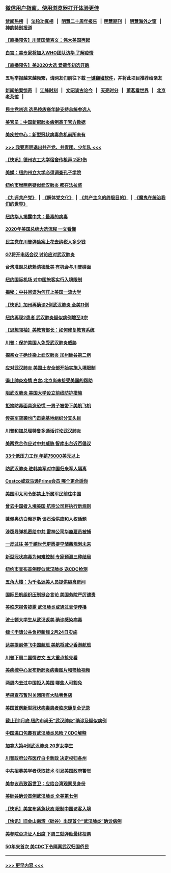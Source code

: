 ### [微信用户指南，使用浏览器打开体验更佳](https://github.com/gfw-breaker/banned-news1/blob/master/indexes/wechat-guide.md?t=0)
#### [禁闻热榜](热点新闻.md?t=0)  &nbsp;&nbsp;|&nbsp;&nbsp; [法轮功真相](https://github.com/gfw-breaker/truth/blob/master/README.md?t=0) &nbsp;&nbsp;|&nbsp;&nbsp; [明慧二十周年报告](https://github.com/gfw-breaker/mh-reports/blob/master/README.md?t=0) &nbsp;&nbsp;|&nbsp;&nbsp;[明慧期刊](https://github.com/gfw-breaker/mh-qikan) &nbsp;&nbsp;|&nbsp;&nbsp; [明慧海外之窗](https://github.com/gfw-breaker/mh-news/blob/master/README.md?t=0) &nbsp;&nbsp;|&nbsp;&nbsp; [神韵特别报道](https://github.com/gfw-breaker/mh-news/blob/master/shenyun.md?t=0)
#### [【直播预告】川普国情咨文：伟大美国再起](../pages/nsc412/n11842079.md?t=02040822) 
#### [白宫：美专家将加入WHO团队访华 了解疫情](../pages/nsc412/n11842198.md?t=02040822) 
#### [【直播预告】美2020大选 爱荷华初选开跑](../pages/nsc412/n11841820.md?t=02040822) 
#### 五毛举报越来越频繁，请网友们前往下载 [一键翻墙软件](https://github.com/gfw-breaker/ssr-accounts)，并将此项目推荐给亲友
#### [新闻拍案惊奇](https://github.com/gfw-breaker/banned-news1/blob/master/pages/link4.md) &nbsp;&nbsp;|&nbsp;&nbsp; [江峰时刻](https://github.com/gfw-breaker/banned-news1/blob/master/pages/link4.md) &nbsp;&nbsp;|&nbsp;&nbsp; [文昭谈古论今](https://github.com/gfw-breaker/banned-news1/blob/master/pages/link4.md) &nbsp;&nbsp;|&nbsp;&nbsp; [天亮时分](https://github.com/gfw-breaker/banned-news1/blob/master/pages/link4.md) &nbsp;&nbsp;|&nbsp;&nbsp; [萧茗看世界](https://github.com/gfw-breaker/banned-news1/blob/master/pages/link4.md) &nbsp;&nbsp;|&nbsp;&nbsp; [北京老茶馆](https://github.com/gfw-breaker/banned-news1/blob/master/pages/link4.md) &nbsp;&nbsp;|&nbsp;&nbsp; 
#### [民主党初选 选民按族裔年龄支持总统参选人](../pages/nsc412/n11842239.md?t=02040822) 
#### [美官员：中国新冠肺炎病例高于官方数据](../pages/nsc412/n11842452.md?t=02040822) 
#### [美疾控中心：新型冠状病毒危机前所未有](../pages/nsc412/n11842406.md?t=02040822) 
#### [>>> 我要声明退出共产党、共青团、少年队 <<<](https://github.com/begood0513/goodnews/blob/master/quit/letter.md) 
#### [【快讯】德州农工大学宿舍传枪声 2死1伤](../pages/nsc412/n11842279.md?t=02040822) 
#### [美媒：纽约州立大学必须调查孔子学院](../pages/nsc412/n11840637.md?t=02040822) 
#### [纽约市增两例疑似武汉肺炎 都在法拉盛](../pages/nsc412/n11840625.md?t=02040822) 
#### [《九评共产党》](https://github.com/begood0513/9ping.md/blob/master/README.md) &nbsp;|&nbsp; [《解体党文化》](../../../../jtdwh.md/blob/master/README.md)  &nbsp;|&nbsp; [《共产主义的终极目的》](../../../../gczydzjmd.md/blob/master/README.md) &nbsp;|&nbsp; [《魔鬼在统治我们的世界》](../../../../mgztzwmdsj.md/blob/master/README.md) 
#### [纽约华人揭露中共：最毒的病毒](../pages/nsc412/n11840631.md?t=02040822) 
#### [2020年美国总统大选流程 一文看懂](../pages/nsc412/n11842056.md?t=02040822) 
#### [民主党在川普弹劾案上花去纳税人多少钱](../pages/nsc412/n11841941.md?t=02040822) 
#### [G7将开电话会议 讨论应对武汉肺炎](../pages/nsc412/n11841658.md?t=02040822) 
#### [台湾准副总统赖清德赴美 有机会与川普碰面](../pages/nsc412/n11841332.md?t=02040822) 
#### [纽约国际机场  对中国旅客实行入境限制](../pages/nsc412/n11840619.md?t=02040822) 
#### [揭秘：中共间谍为何盯上美国一流大学](../pages/nsc412/n11840270.md?t=02040822) 
#### [【快讯】加州再确诊2例武汉肺炎 全美11例](../pages/nsc412/n11840339.md?t=02040822) 
#### [纽约再现2患者 武汉肺炎疑似病例增至3宗](../pages/nsc412/n11840010.md?t=02040822) 
#### [【思想领袖】美教育部长：如何修复教育系统](../pages/nsc412/n11690865.md?t=02040822) 
#### [川普：保护美国人免受武汉肺炎威胁](../pages/nsc412/n11839718.md?t=02040822) 
#### [探亲女子确诊染上武汉肺炎 加州硅谷第二例](../pages/nsc412/n11839784.md?t=02040822) 
#### [应对武汉肺炎 美国土安全部开始实施入境限制](../pages/nsc412/n11839729.md?t=02040822) 
#### [遏止肺炎疫情 白宫:北京尚未接受美国的帮助](../pages/nsc412/n11839660.md?t=02040822) 
#### [阻武汉肺炎 美国大学设立前线防护措施](../pages/nsc412/n11839479.md?t=02040822) 
#### [拒摘防毒面具造恐慌 一男子被带下美航飞机](../pages/nsc412/n11839455.md?t=02040822) 
#### [传美军空袭也门击毙基地组织分支头目](../pages/nsc412/n11839210.md?t=02040822) 
#### [川普和加总理特鲁多通话讨论武汉肺炎](../pages/nsc412/n11839128.md?t=02040822) 
#### [美两党合作应对中共威胁 智库出台近百倡议](../pages/nsc412/n11838437.md?t=02040822) 
#### [33个低压力工作 年薪75000美元以上](../pages/nsc412/n11834441.md?t=02040822) 
#### [防武汉肺炎 驻韩美军对中国归来军人隔离](../pages/nsc412/n11838970.md?t=02040822) 
#### [Costco或亚马逊Prime会员 哪个更合适你](../pages/nsc412/n11834459.md?t=02040822) 
#### [美国印太司令部禁止所属军民前往中国](../pages/nsc412/n11838418.md?t=02040822) 
#### [曾去中国者入境美国 航空公司将执行新规则](../pages/nsc412/n11838375.md?t=02040822) 
#### [蓬佩奥访白俄罗斯 谈石油供应和人权话题](../pages/nsc412/n11838242.md?t=02040822) 
#### [涉窃导弹机密给中共 雷神公司华裔雇员被捕](../pages/nsc412/n11838129.md?t=02040822) 
#### [一反过往 美千禧世代更愿提早储蓄规划未来](../pages/nsc412/n11837601.md?t=02040822) 
#### [新型冠状病毒为何难控制 专家预测三种结局](../pages/nsc412/n11838002.md?t=02040822) 
#### [纽约市宣布首例疑似武汉肺炎 送CDC检测](../pages/nsc412/n11837852.md?t=02040822) 
#### [五角大楼：为千名返美人员提供隔离房间](../pages/nsc412/n11837831.md?t=02040822) 
#### [国际民航组织压制挺台言论 美国务院严厉谴责](../pages/nsc412/n11837791.md?t=02040822) 
#### [美临床报告披露 武汉肺炎或通过粪便传播](../pages/nsc412/n11837626.md?t=02040822) 
#### [波士顿大学生从武汉返美 确诊感染病毒](../pages/nsc412/n11837580.md?t=02040822) 
#### [绿卡申请公共负担新规 2月24日实施](../pages/nsc412/n11836634.md?t=02040822) 
#### [达美提前停飞中国航班 美航将减少香港航班](../pages/nsc412/n11837649.md?t=02040822) 
#### [川普下周二国情咨文 五大重点抢先看](../pages/nsc412/n11837512.md?t=02040822) 
#### [美疾控中心发布新肺炎病毒图片和筛检视频](../pages/nsc412/n11837491.md?t=02040822) 
#### [两周内去过中国拒入美国 哪些人可豁免](../pages/nsc412/n11837400.md?t=02040822) 
#### [苹果宣布暂时关闭所有大陆零售店](../pages/nsc412/n11837097.md?t=02040822) 
#### [美国首例新型冠状病毒患者临床康复全记录](../pages/nsc412/n11836513.md?t=02040822) 
#### [截止到1月底  纽约市尚无“武汉肺炎”确诊及疑似病例](../pages/nsc412/n11836657.md?t=02040822) 
#### [中国进口包裹有武汉肺炎风险？CDC解释](../pages/nsc412/n11836321.md?t=02040822) 
#### [加拿大第4例武汉肺炎 20岁女学生](../pages/nsc412/n11836537.md?t=02040822) 
#### [川普政府公布医疗白卡新政 决定权归各州](../pages/nsc412/n11836336.md?t=02040822) 
#### [中共招募美学者获取技术 引发美国政府警觉](../pages/nsc412/n11836277.md?t=02040822) 
#### [美参议员致函世卫：应给台湾观察员身份](../pages/nsc412/n11836183.md?t=02040822) 
#### [美硅谷确诊首例武汉肺炎 全美第七例](../pages/nsc412/n11836093.md?t=02040822) 
#### [【快讯】美宣布紧急状态 限制中国访客入境](../pages/nsc412/n11836030.md?t=02040822) 
#### [【快讯】旧金山南湾（硅谷）出现首个“武汉肺炎”确诊病例](../pages/nsc412/n11836084.md?t=02040822) 
#### [美参院否决证人出席 下周三就弹劾最终投票](../pages/nsc412/n11835900.md?t=02040822) 
#### [50年来首次 美CDC下令隔离武汉归国侨民](../pages/nsc412/n11835854.md?t=02040822) 

----
#### [ >>> 更早内容 <<< ](../indexes/nsc412-earlier.md)

